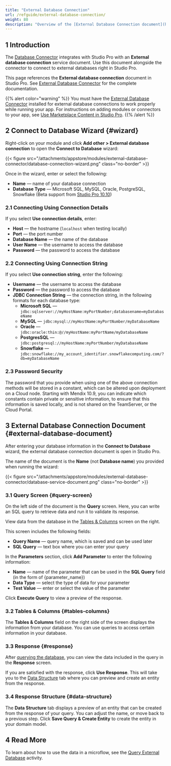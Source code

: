 ```yaml
---
title: "External Database Connection"
url: /refguide/external-database-connection/
weight: 80
description: "Overview of the [External Database Connection document](https://marketplace.mendix.com/link/component/219862) in Studio Pro, downloaded from the Mendix Marketplace."
---
```


## 1 Introduction

The [Database Connector](/appstore/modules/external-database-connector/) integrates with Studio Pro with an **External database connection** service document. Use this document alongside the connector to connect to external databases right in Studio Pro.

This page references the **External database connection** document in Studio Pro. See [External Database Connector](/appstore/modules/external-database-connector/) for the complete documentation. 

{{% alert color="warning" %}}
You must have the [External Database Connector](https://marketplace.mendix.com/link/component/219862) installed for external database connections to work properly while running your app. For instructions on adding modules or connectors to your app, see [Use Marketplace Content in Studio Pro](/appstore/use-content/).
{{% /alert %}}

## 2 Connect to Database Wizard {#wizard}

Right-click on your module and click **Add other > External database connection** to open the **Connect to Database** wizard:

{{< figure src="/attachments/appstore/modules/external-database-connector/database-connection-wizard.png" class="no-border" >}}

Once in the wizard, enter or select the following:

* **Name** — name of your database connection
* **Database Type** — Microsoft SQL, MySQL, Oracle, PostgreSQL, Snowflake (Beta support from [Studio Pro 10.10](/releasenotes/studio-pro/10.10/))

### 2.1 Connecting Using Connection Details

If you select **Use connection details**, enter:

* **Host** — the hostname (`localhost` when testing locally)
* **Port** — the port number
* **Database Name** — the name of the database
* **User Name** — the username to access the database
* **Password** — the password to access the database

### 2.2 Connecting Using Connection String

If you select **Use connection string**, enter the following:

* **Username** — the username to access the database
* **Password** — the password to access the database
* **JDBC Connection String** — the connection string, in the following formats for each database type:
    * **Microsoft SQL** — `jdbc:sqlserver://myHostName:myPortNumber;databasename=myDatabaseName`
    * **MySQL** — `jdbc:mysql://myHostName:myPortNumber/myDatabaseName`
    * **Oracle** — `jdbc:oracle:thin:@//myHostName:myPortName/myDatabaseName`
    * **PostgresSQL** — `jdbc:postgresql://myHostName:myPortNumber/myDatabaseName`
    * **Snowflake** — `jdbc:snowflake://my_account_identifier.snowflakecomputing.com/?db=myDatabaseName` 

### 2.3 Password Security

The password that you provide when using one of the above connection methods will be stored in a constant, which can be altered upon deployment on a Cloud node. Starting with Mendix 10.9, you can indicate which constants contain private or sensitive information, to ensure that this information is saved locally, and is not shared on the TeamServer, or the Cloud Portal.

## 3 External Database Connection Document {#external-database-document}

After entering your database information in the **Connect to Database** wizard, the external database connection document is open in Studio Pro. 

The name of the document is the **Name** (not **Database name**) you provided when running the wizard:

{{< figure src="/attachments/appstore/modules/external-database-connector/database-service-document.png" class="no-border" >}}

### 3.1 Query Screen {#query-screen}

On the left side of the document is the **Query** screen. Here, you can write an SQL query to retrieve data and run it to validate its response.

View data from the database in the [Tables & Columns](#tables-columns) screen on the right.

This screen includes the following fields:

* **Query Name** — query name, which is saved and can be used later
* **SQL Query** — text box where you can enter your query

In the **Parameters** section, click **Add Parameter** to enter the following information:

* **Name** — name of the parameter that can be used in the **SQL Query** field (in the form of {parameter_name})
* **Data Type** — select the type of data for your parameter
* **Test Value** — enter or select the value of the parameter

Click **Execute Query** to view a preview of the response.

### 3.2 Tables & Columns {#tables-columns}

The **Tables & Columns** field on the right side of the screen displays the information from your database. You can use queries to access certain information in your database.

### 3.3 Response {#response}

After [querying the database](/appstore/modules/external-database-connector/#query-database), you can view the data included in the query in the **Response** screen.

If you are satisfied with the response, click **Use Response**. This will take you to the [Data Structure](#data-structure) tab where you can preview and create an entity from the response.

### 3.4 Response Structure {#data-structure}

The **Data Structure** tab displays a preview of an entity that can be created from the response of your query. You can adjust the name, or move back to a previous step. Click **Save Query & Create Entity** to create the entity in your domain model.

## 4 Read More

To learn about how to use the data in a microflow, see the [Query External Database](/refguide/query-external-database/) activity. 
